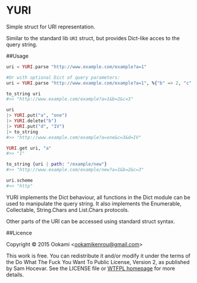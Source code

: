 YURI
====

Simple struct for URI representation.

Similar to the standard lib `URI` struct, but provides Dict-like acces
to the query string.

##Usage

```elixir
uri = YURI.parse "http://www.example.com/example?a=1"

#Or with optional Dict of query parameters:
uri = YURI.parse "http://www.example.com/example?a=1", %{"b" => 2, "c" => 3}

to_string uri
#>> "http://www.example.com/example?a=1&b=2&c=3"

uri
|> YURI.put("a", "one")
|> YURI.delete("b")
|> YURI.put("d", "IV")
|> to_string
#>> "http://www.example.com/example?a=one&c=3&d=IV"

YURI.get uri, "a"
#>> "1"

to_string {uri | path: "/example/new"}
#>> "http://www.example.com/example/new?a=1&b=2&c=3"

uri.scheme
#>> "http"
```

YURI implements the Dict behaviour, all functions in the Dict module
can be used to manipulate the query string. It also implements the
Enumerable, Collectable, String.Chars and List.Chars protocols.

Other parts of the URI can be accessed using standard struct syntax.


##Licence

Copyright © 2015 Ookami &lt;<ookamikenrou@gmail.com>&gt;

This work is free. You can redistribute it and/or modify it under the
terms of the Do What The Fuck You Want To Public License, Version 2,
as published by Sam Hocevar. See the LICENSE file or
[WTFPL homepage](http://www.wtfpl.net) for more details.

